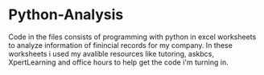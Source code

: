 # Python-Analysis
Code in the files consists of programming with python in excel worksheets to analyze information of finincial records for my company.
In these worksheets i used my avalible resources like tutoring, askbcs, XpertLearning and office hours to help get the code i'm turning in.
